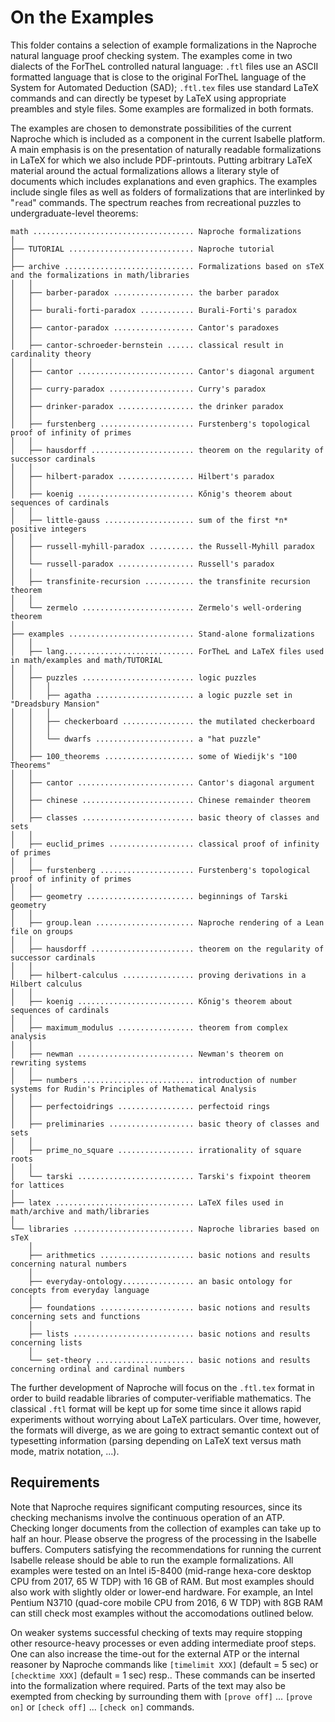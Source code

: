 # On the Examples

This folder contains a selection of example formalizations in the Naproche
natural language proof checking system. The examples come in two dialects of the
ForTheL controlled natural language: `.ftl` files use an ASCII formatted
language that is close to the original ForTheL language of the System for
Automated Deduction (SAD); `.ftl.tex` files use standard LaTeX commands and can
directly be typeset by LaTeX using appropriate preambles and style files.
Some examples are formalized in both formats.

The examples are chosen to demonstrate possibilities of the current Naproche
which is included as a component in the current Isabelle platform. A main
emphasis is on the presentation of naturally readable formalizations in LaTeX
for which we also include PDF-printouts. Putting arbitrary LaTeX material around
the actual formalizations allows a literary style of documents which includes
explanations and even graphics. The examples include single files as well as
folders of formalizations that are interlinked by "`read`" commands. The
spectrum reaches from recreational puzzles to undergraduate-level theorems:

```
math .................................... Naproche formalizations
│
├── TUTORIAL ............................ Naproche tutorial
│
├── archive ............................. Formalizations based on sTeX and the formalizations in math/libraries
│   │
│   ├── barber-paradox .................. the barber paradox
│   │
│   ├── burali-forti-paradox ............ Burali-Forti's paradox
│   │
│   ├── cantor-paradox .................. Cantor's paradoxes
│   │
│   ├── cantor-schroeder-bernstein ...... classical result in cardinality theory
│   │
│   ├── cantor .......................... Cantor's diagonal argument
│   │
│   ├── curry-paradox ................... Curry's paradox
│   │
│   ├── drinker-paradox ................. the drinker paradox
│   │
│   ├── furstenberg ..................... Furstenberg's topological proof of infinity of primes
│   │
│   ├── hausdorff ....................... theorem on the regularity of successor cardinals
│   │
│   ├── hilbert-paradox ................. Hilbert's paradox
│   │
│   ├── koenig .......................... Kőnig's theorem about sequences of cardinals
│   │
│   ├── little-gauss .................... sum of the first *n* positive integers
│   │
│   ├── russell-myhill-paradox .......... the Russell-Myhill paradox
│   │
│   └── russell-paradox ................. Russell's paradox
│   │
│   ├── transfinite-recursion ........... the transfinite recursion theorem
│   │
│   └── zermelo ......................... Zermelo's well-ordering theorem
│
├── examples ............................ Stand-alone formalizations
│   │
│   ├── lang............................. ForTheL and LaTeX files used in math/examples and math/TUTORIAL
│   │
│   ├── puzzles ......................... logic puzzles
│   │   │
│   │   ├── agatha ...................... a logic puzzle set in "Dreadsbury Mansion"
│   │   │
│   │   ├── checkerboard ................ the mutilated checkerboard
│   │   │
│   │   └── dwarfs ...................... a "hat puzzle"
│   │
│   ├── 100_theorems .................... some of Wiedijk's "100 Theorems"
│   │
│   ├── cantor .......................... Cantor's diagonal argument
│   │
│   ├── chinese ......................... Chinese remainder theorem
│   │
│   ├── classes ......................... basic theory of classes and sets
│   │
│   ├── euclid_primes ................... classical proof of infinity of primes
│   │
│   ├── furstenberg ..................... Furstenberg's topological proof of infinity of primes
│   │
│   ├── geometry ........................ beginnings of Tarski geometry
│   │
│   ├── group.lean ...................... Naproche rendering of a Lean file on groups
│   │
│   ├── hausdorff ....................... theorem on the regularity of successor cardinals
│   │
│   ├── hilbert-calculus ................ proving derivations in a Hilbert calculus
│   │
│   ├── koenig .......................... Kőnig's theorem about sequences of cardinals
│   │
│   ├── maximum_modulus ................. theorem from complex analysis
│   │
│   ├── newman .......................... Newman's theorem on rewriting systems
│   │
│   ├── numbers ......................... introduction of number systems for Rudin's Principles of Mathematical Analysis
│   │
│   ├── perfectoidrings ................. perfectoid rings
│   │
│   ├── preliminaries ................... basic theory of classes and sets
│   │
│   ├── prime_no_square ................. irrationality of square roots
│   │
│   └── tarski .......................... Tarski's fixpoint theorem for lattices
│
├── latex ............................... LaTeX files used in math/archive and math/libraries
│
└── libraries ........................... Naproche libraries based on sTeX
    │
    ├── arithmetics ..................... basic notions and results concerning natural numbers
    │
    ├── everyday-ontology................ an basic ontology for concepts from everyday language
    │
    ├── foundations ..................... basic notions and results concerning sets and functions
    │
    ├── lists ........................... basic notions and results concerning lists
    │
    └── set-theory ...................... basic notions and results concerning ordinal and cardinal numbers
```

The further development of Naproche will focus on the `.ftl.tex` format in order
to build readable libraries of computer-verifiable mathematics. The classical
`.ftl` format will be kept up for some time since it allows rapid experiments
without worrying about LaTeX particulars. Over time, however, the formats will
diverge, as we are going to extract semantic context out of typesetting
information (parsing depending on LaTeX text versus math mode, matrix notation,
...).


## Requirements

Note that Naproche requires significant computing resources,
since its checking mechanisms involve the continuous operation of an ATP.
Checking longer documents from the collection of examples can take up to half an
hour.
Please observe the progress of the processing in the Isabelle buffers.
Computers satisfying the recommendations for running the current Isabelle
release should be able to run the example formalizations.
All examples were tested on an Intel i5-8400 (mid-range hexa-core desktop CPU
from 2017, 65 W TDP) with 16 GB of RAM.
But most examples should also work with slightly older or lower-end hardware.
For example, an Intel Pentium N3710 (quad-core mobile CPU from 2016, 6 W TDP)
with 8GB RAM can still check most examples without the accomodations outlined
below.

On weaker systems successful checking of texts may require stopping other
resource-heavy processes or even adding intermediate proof steps.
One can also increase the time-out for the external ATP
or the internal reasoner by Naproche commands like
`[timelimit XXX]` (default = 5 sec) or `[checktime XXX]` (default = 1 sec) resp..
These commands can be inserted into the formalization where required.
Parts of the text may also be exempted from checking by surrounding them with
`[prove off]` ... `[prove on]` or `[check off]` ... `[check on]` commands.
